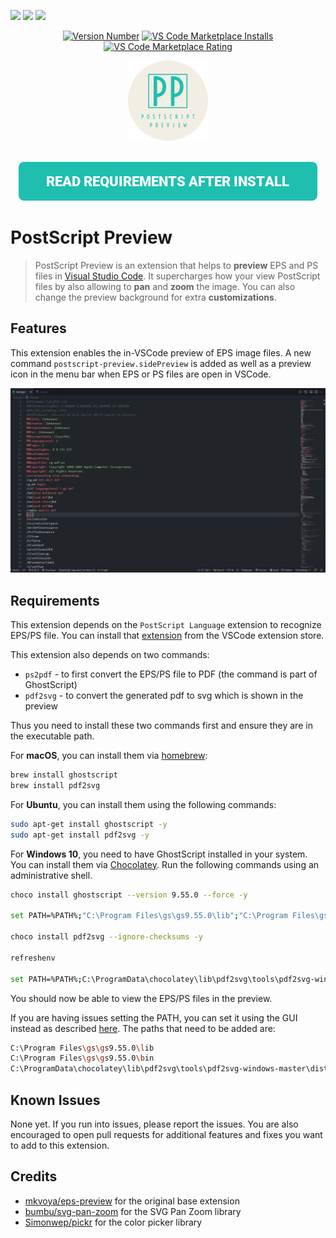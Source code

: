 [![](https://vsmarketplacebadge.apphb.com/version-short/ahnafnafee.postscript-preview.svg)](https://marketplace.visualstudio.com/items?itemName=ahnafnafee.postscript-preview) [![](https://vsmarketplacebadge.apphb.com/installs-short/ahnafnafee.postscript-preview.svg)](https://marketplace.visualstudio.com/items?itemName=ahnafnafee.postscript-preview) [![](https://vsmarketplacebadge.apphb.com/rating-short/ahnafnafee.postscript-preview.svg)](https://marketplace.visualstudio.com/items?itemName=ahnafnafee.postscript-preview)

<p align="center">
	  <a href="https://marketplace.visualstudio.com/items?itemName=ahnafnafee.postscript-preview">
	    <img alt="Version Number" src="https://vsmarketplacebadge.apphb.com/version-short/ahnafnafee.postscript-preview.svg"></a>
	  <a href="hhttps://marketplace.visualstudio.com/items?itemName=ahnafnafee.postscript-preview">
	    <img alt="VS Code Marketplace Installs" src="https://vsmarketplacebadge.apphb.com/installs-short/ahnafnafee.postscript-preview.svg"></a>
	  <a href="https://marketplace.visualstudio.com/items?itemName=ahnafnafee.postscript-preview">
	    <img alt="VS Code Marketplace Rating" src="https://vsmarketplacebadge.apphb.com/rating-short/ahnafnafee.postscript-preview.svg"></a>
	</p>




<p align="center">
    <img src="https://github.com/ahnafnafee/PostScript-Preview/raw/master/images/logo.png" alt="Logo"  width="128px" height="auto" />
</p>
<p align="center">
    <br/>
    <a title="READ REQUIREMENTS AFTER INSTALL" href="#requirements"><img src="https://github.com/ahnafnafee/PostScript-Preview/raw/master/docs/images/req-btn.png" alt="Read Requirements After Install"></a>
</p>


# PostScript Preview



> PostScript Preview is an extension that helps to **preview** EPS and PS files in [Visual Studio Code](https://code.visualstudio.com/). It supercharges how your view PostScript files by also allowing to **pan** and **zoom** the image. You can also change the preview background for extra **customizations**.




## Features

This extension enables the in-VSCode preview of EPS image files.
A new command `postscript-preview.sidePreview` is added as well as a preview icon in the menu bar when EPS or PS files are open in VSCode.

<img src="https://github.com/ahnafnafee/PostScript-Preview/raw/master/demo/postscript-preview-demo.gif" alt="demo" style="zoom:50%;" />



## Requirements

This extension depends on the `PostScript Language` extension to recognize EPS/PS file.
You can install that [extension](https://marketplace.visualstudio.com/items?itemName=mxschmitt.postscript) from the VSCode extension store.

This extension also depends on two commands:

- `ps2pdf` - to first convert the EPS/PS file to PDF (the command is part of GhostScript)
- `pdf2svg` - to convert the generated pdf to svg which is shown in the preview

Thus you need to install these two commands first and ensure they are in the executable path.

For **macOS**, you can install them via [homebrew](https://brew.sh/):

```bash
brew install ghostscript 
brew install pdf2svg
```



For **Ubuntu**, you can install them using the following commands:

```bash
sudo apt-get install ghostscript -y
sudo apt-get install pdf2svg -y
```



For **Windows 10**, you need to have GhostScript installed in your system.  You can install  them via [Chocolatey](https://chocolatey.org/install). Run the following commands using an administrative shell.

```bash
choco install ghostscript --version 9.55.0 --force -y

set PATH=%PATH%;"C:\Program Files\gs\gs9.55.0\lib";"C:\Program Files\gs\gs9.55.0\bin"

choco install pdf2svg --ignore-checksums -y

refreshenv

set PATH=%PATH%;C:\ProgramData\chocolatey\lib\pdf2svg\tools\pdf2svg-windows-master\dist-64bits
```

You should now be able to view the EPS/PS files in the preview.

If you are having issues setting the PATH, you can set it using the GUI instead as described [here](https://stackoverflow.com/questions/44272416/how-to-add-a-folder-to-path-environment-variable-in-windows-10-with-screensho). The paths that need to be added are:

```bash
C:\Program Files\gs\gs9.55.0\lib
C:\Program Files\gs\gs9.55.0\bin
C:\ProgramData\chocolatey\lib\pdf2svg\tools\pdf2svg-windows-master\dist-64bits
```



## Known Issues

None yet. If you run into issues, please report the issues. You are also encouraged to open pull requests for additional features and fixes you want to add to this extension.



## Credits

- [mkvoya/eps-preview](https://github.com/mkvoya/eps-preview) for the original base extension
- [bumbu/svg-pan-zoom](https://github.com/bumbu/svg-pan-zoom) for the SVG Pan Zoom library
- [Simonwep/pickr](https://github.com/Simonwep/pickr) for the color picker library
